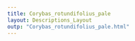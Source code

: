 ```yaml
---
title: Corybas_rotundifolius_pale
layout: Descriptions_Layout 
outp: "Corybas_rotundifolius_pale.html"
---
```




